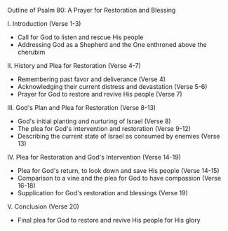 Outline of Psalm 80: A Prayer for Restoration and Blessing

I. Introduction (Verse 1-3)
   - Call for God to listen and rescue His people
   - Addressing God as a Shepherd and the One enthroned above the cherubim

II. History and Plea for Restoration (Verse 4-7)
   - Remembering past favor and deliverance (Verse 4)
   - Acknowledging their current distress and devastation (Verse 5-6)
   - Prayer for God to restore and revive His people (Verse 7)

III. God's Plan and Plea for Restoration (Verse 8-13)
   - God's initial planting and nurturing of Israel (Verse 8)
   - The plea for God's intervention and restoration (Verse 9-12)
   - Describing the current state of Israel as consumed by enemies (Verse 13)

IV. Plea for Restoration and God's Intervention (Verse 14-19)
   - Plea for God's return, to look down and save His people (Verse 14-15)
   - Comparison to a vine and the plea for God to have compassion (Verse 16-18)
   - Supplication for God's restoration and blessings (Verse 19)

V. Conclusion (Verse 20)
   - Final plea for God to restore and revive His people for His glory